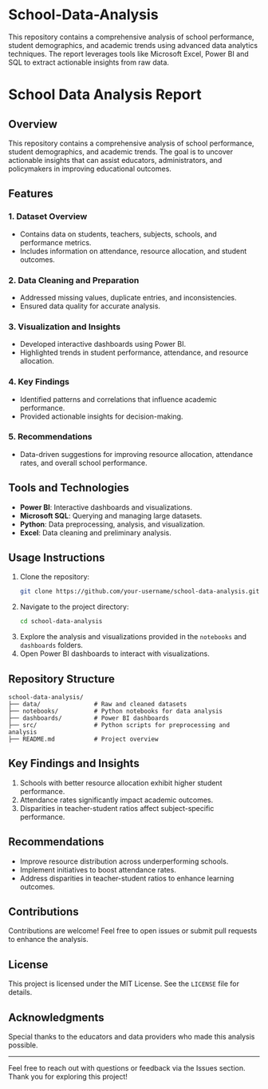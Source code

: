 # School-Data-Analysis
This repository contains a comprehensive analysis of school performance, student demographics, and academic trends using advanced data analytics techniques. The report leverages tools like Microsoft Excel, Power BI and SQL to extract actionable insights from raw data.
# School Data Analysis Report

## Overview
This repository contains a comprehensive analysis of school performance, student demographics, and academic trends. The goal is to uncover actionable insights that can assist educators, administrators, and policymakers in improving educational outcomes.

## Features

### 1. Dataset Overview
- Contains data on students, teachers, subjects, schools, and performance metrics.
- Includes information on attendance, resource allocation, and student outcomes.

### 2. Data Cleaning and Preparation
- Addressed missing values, duplicate entries, and inconsistencies.
- Ensured data quality for accurate analysis.

### 3. Visualization and Insights
- Developed interactive dashboards using Power BI.
- Highlighted trends in student performance, attendance, and resource allocation.

### 4. Key Findings
- Identified patterns and correlations that influence academic performance.
- Provided actionable insights for decision-making.

### 5. Recommendations
- Data-driven suggestions for improving resource allocation, attendance rates, and overall school performance.

## Tools and Technologies
- **Power BI**: Interactive dashboards and visualizations.
- **Microsoft SQL**: Querying and managing large datasets.
- **Python**: Data preprocessing, analysis, and visualization.
- **Excel**: Data cleaning and preliminary analysis.

## Usage Instructions
1. Clone the repository:
   ```bash
   git clone https://github.com/your-username/school-data-analysis.git
   ```
2. Navigate to the project directory:
   ```bash
   cd school-data-analysis
   ```
3. Explore the analysis and visualizations provided in the `notebooks` and `dashboards` folders.
4. Open Power BI dashboards to interact with visualizations.

## Repository Structure
```
school-data-analysis/
├── data/               # Raw and cleaned datasets
├── notebooks/          # Python notebooks for data analysis
├── dashboards/         # Power BI dashboards
├── src/                # Python scripts for preprocessing and analysis
├── README.md           # Project overview
```

## Key Findings and Insights
1. Schools with better resource allocation exhibit higher student performance.
2. Attendance rates significantly impact academic outcomes.
3. Disparities in teacher-student ratios affect subject-specific performance.

## Recommendations
- Improve resource distribution across underperforming schools.
- Implement initiatives to boost attendance rates.
- Address disparities in teacher-student ratios to enhance learning outcomes.

## Contributions
Contributions are welcome! Feel free to open issues or submit pull requests to enhance the analysis.

## License
This project is licensed under the MIT License. See the `LICENSE` file for details.

## Acknowledgments
Special thanks to the educators and data providers who made this analysis possible.

---
Feel free to reach out with questions or feedback via the Issues section. Thank you for exploring this project!
